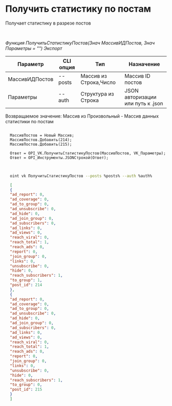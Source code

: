 ﻿---
sidebar_position: 2
---

# Получить статистику по постам
 Получает статистику в разрезе постов




<br/>


*Функция ПолучитьСтатистикуПостов(Знач МассивИДПостов, Знач Параметры = "") Экспорт*

  | Параметр | CLI опция | Тип | Назначение |
  |-|-|-|-|
  | МассивИДПостов | --posts | Массив из Строка,Число | Массив ID постов |
  | Параметры | --auth | Структура из Строка | JSON авторизации или путь к .json |

  
  Возвращаемое значение:   Массив из Произвольный -  Массив данных статистики по постам


```bsl title="Пример кода"
  
  МассивПостов = Новый Массив;
  МассивПостов.Добавить(214);
  МассивПостов.Добавить(215);
  
  Ответ = OPI_VK.ПолучитьСтатистикуПостов(МассивПостов, VK_Параметры);
  Ответ = OPI_Инструменты.JSONСтрокой(Ответ);
  
```
	


```sh title="Пример команды CLI"
    
  oint vk ПолучитьСтатистикуПостов --posts %posts% --auth %auth%

```

```json title="Результат"
  [
  {
  "ad_report": 0,
  "ad_coverage": 0,
  "ad_to_group": 0,
  "ad_unsubscribe": 0,
  "ad_hide": 0,
  "ad_join_group": 0,
  "ad_subscribers": 0,
  "ad_links": 0,
  "ad_views": 0,
  "reach_viral": 0,
  "reach_total": 1,
  "reach_ads": 0,
  "report": 0,
  "join_group": 0,
  "links": 0,
  "unsubscribe": 0,
  "hide": 0,
  "reach_subscribers": 1,
  "to_group": 1,
  "post_id": 214
  },
  {
  "ad_report": 0,
  "ad_coverage": 0,
  "ad_to_group": 0,
  "ad_unsubscribe": 0,
  "ad_hide": 0,
  "ad_join_group": 0,
  "ad_subscribers": 0,
  "ad_links": 0,
  "ad_views": 0,
  "reach_viral": 0,
  "reach_total": 1,
  "reach_ads": 0,
  "report": 0,
  "join_group": 0,
  "links": 0,
  "unsubscribe": 0,
  "hide": 0,
  "reach_subscribers": 1,
  "to_group": 0,
  "post_id": 215
  }
  ]
```
